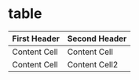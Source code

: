 # table

First Header  | Second Header
------------- | -------------
Content Cell  | Content Cell
Content Cell  | Content Cell2
